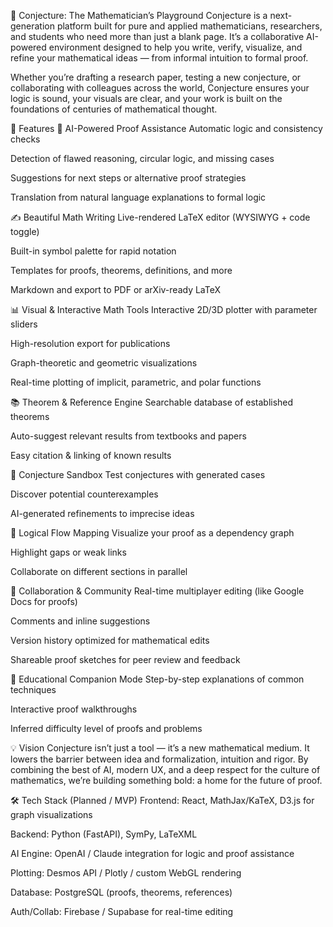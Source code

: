 📐 Conjecture: The Mathematician’s Playground
Conjecture is a next-generation platform built for pure and applied mathematicians, researchers, and students who need more than just a blank page. It’s a collaborative AI-powered environment designed to help you write, verify, visualize, and refine your mathematical ideas — from informal intuition to formal proof.

Whether you’re drafting a research paper, testing a new conjecture, or collaborating with colleagues across the world, Conjecture ensures your logic is sound, your visuals are clear, and your work is built on the foundations of centuries of mathematical thought.

🚀 Features
🔎 AI-Powered Proof Assistance
Automatic logic and consistency checks

Detection of flawed reasoning, circular logic, and missing cases

Suggestions for next steps or alternative proof strategies

Translation from natural language explanations to formal logic

✍️ Beautiful Math Writing
Live-rendered LaTeX editor (WYSIWYG + code toggle)

Built-in symbol palette for rapid notation

Templates for proofs, theorems, definitions, and more

Markdown and export to PDF or arXiv-ready LaTeX

📊 Visual & Interactive Math Tools
Interactive 2D/3D plotter with parameter sliders

High-resolution export for publications

Graph-theoretic and geometric visualizations

Real-time plotting of implicit, parametric, and polar functions

📚 Theorem & Reference Engine
Searchable database of established theorems

Auto-suggest relevant results from textbooks and papers

Easy citation & linking of known results

🧪 Conjecture Sandbox
Test conjectures with generated cases

Discover potential counterexamples

AI-generated refinements to imprecise ideas

🔁 Logical Flow Mapping
Visualize your proof as a dependency graph

Highlight gaps or weak links

Collaborate on different sections in parallel

👥 Collaboration & Community
Real-time multiplayer editing (like Google Docs for proofs)

Comments and inline suggestions

Version history optimized for mathematical edits

Shareable proof sketches for peer review and feedback

🧠 Educational Companion Mode
Step-by-step explanations of common techniques

Interactive proof walkthroughs

Inferred difficulty level of proofs and problems

💡 Vision
Conjecture isn’t just a tool — it’s a new mathematical medium. It lowers the barrier between idea and formalization, intuition and rigor. By combining the best of AI, modern UX, and a deep respect for the culture of mathematics, we’re building something bold: a home for the future of proof.

🛠 Tech Stack (Planned / MVP)
Frontend: React, MathJax/KaTeX, D3.js for graph visualizations

Backend: Python (FastAPI), SymPy, LaTeXML

AI Engine: OpenAI / Claude integration for logic and proof assistance

Plotting: Desmos API / Plotly / custom WebGL rendering

Database: PostgreSQL (proofs, theorems, references)

Auth/Collab: Firebase / Supabase for real-time editing

